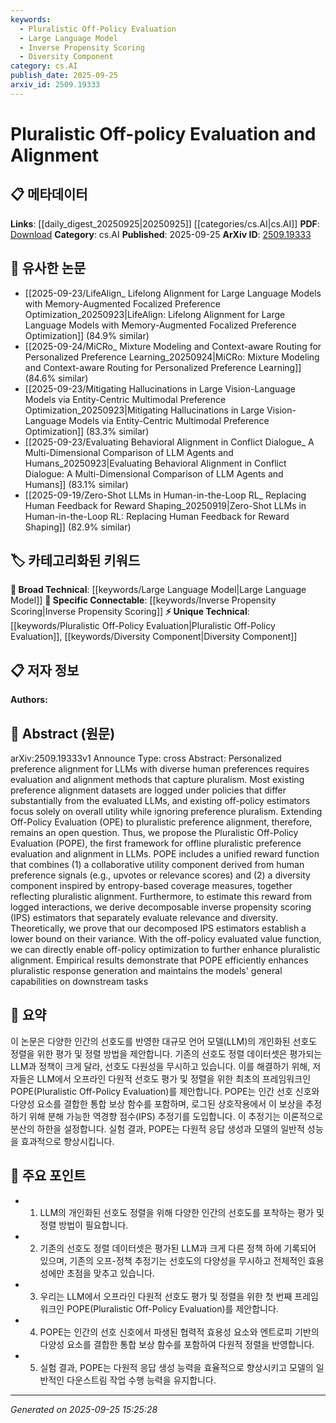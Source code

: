 ```yaml
---
keywords:
  - Pluralistic Off-Policy Evaluation
  - Large Language Model
  - Inverse Propensity Scoring
  - Diversity Component
category: cs.AI
publish_date: 2025-09-25
arxiv_id: 2509.19333
---
```


<!-- KEYWORD_LINKING_METADATA:
{
  "processed_timestamp": "2025-09-25T15:25:28.708465",
  "vocabulary_version": "1.0",
  "selected_keywords": [
    "Pluralistic Off-Policy Evaluation",
    "Large Language Model",
    "Inverse Propensity Scoring",
    "Diversity Component"
  ],
  "rejected_keywords": [],
  "similarity_scores": {
    "Pluralistic Off-Policy Evaluation": 0.78,
    "Large Language Model": 0.85,
    "Inverse Propensity Scoring": 0.72,
    "Diversity Component": 0.77
  },
  "extraction_method": "AI_prompt_based",
  "budget_applied": true,
  "candidates_json": {
    "candidates": [
      {
        "surface": "Pluralistic Off-Policy Evaluation",
        "canonical": "Pluralistic Off-Policy Evaluation",
        "aliases": [
          "POPE"
        ],
        "category": "unique_technical",
        "rationale": "Introduces a novel framework for evaluating pluralistic preferences in LLMs, enhancing connectivity with preference alignment research.",
        "novelty_score": 0.85,
        "connectivity_score": 0.65,
        "specificity_score": 0.88,
        "link_intent_score": 0.78
      },
      {
        "surface": "Large Language Model",
        "canonical": "Large Language Model",
        "aliases": [
          "LLM"
        ],
        "category": "broad_technical",
        "rationale": "Central to the paper's focus on preference alignment and evaluation, connecting to a wide range of NLP research.",
        "novelty_score": 0.3,
        "connectivity_score": 0.9,
        "specificity_score": 0.7,
        "link_intent_score": 0.85
      },
      {
        "surface": "Inverse Propensity Scoring",
        "canonical": "Inverse Propensity Scoring",
        "aliases": [
          "IPS"
        ],
        "category": "specific_connectable",
        "rationale": "Key statistical method used in the framework, linking to broader discussions on evaluation metrics.",
        "novelty_score": 0.55,
        "connectivity_score": 0.75,
        "specificity_score": 0.8,
        "link_intent_score": 0.72
      },
      {
        "surface": "Diversity Component",
        "canonical": "Diversity Component",
        "aliases": [
          "Entropy-based Coverage"
        ],
        "category": "unique_technical",
        "rationale": "Highlights the novel aspect of incorporating diversity in preference evaluation, connecting to entropy measures.",
        "novelty_score": 0.7,
        "connectivity_score": 0.6,
        "specificity_score": 0.85,
        "link_intent_score": 0.77
      }
    ],
    "ban_list_suggestions": [
      "method",
      "evaluation",
      "alignment"
    ]
  },
  "decisions": [
    {
      "candidate_surface": "Pluralistic Off-Policy Evaluation",
      "resolved_canonical": "Pluralistic Off-Policy Evaluation",
      "decision": "linked",
      "scores": {
        "novelty": 0.85,
        "connectivity": 0.65,
        "specificity": 0.88,
        "link_intent": 0.78
      }
    },
    {
      "candidate_surface": "Large Language Model",
      "resolved_canonical": "Large Language Model",
      "decision": "linked",
      "scores": {
        "novelty": 0.3,
        "connectivity": 0.9,
        "specificity": 0.7,
        "link_intent": 0.85
      }
    },
    {
      "candidate_surface": "Inverse Propensity Scoring",
      "resolved_canonical": "Inverse Propensity Scoring",
      "decision": "linked",
      "scores": {
        "novelty": 0.55,
        "connectivity": 0.75,
        "specificity": 0.8,
        "link_intent": 0.72
      }
    },
    {
      "candidate_surface": "Diversity Component",
      "resolved_canonical": "Diversity Component",
      "decision": "linked",
      "scores": {
        "novelty": 0.7,
        "connectivity": 0.6,
        "specificity": 0.85,
        "link_intent": 0.77
      }
    }
  ]
}
-->

# Pluralistic Off-policy Evaluation and Alignment

## 📋 메타데이터

**Links**: [[daily_digest_20250925|20250925]] [[categories/cs.AI|cs.AI]]
**PDF**: [Download](https://arxiv.org/pdf/2509.19333.pdf)
**Category**: cs.AI
**Published**: 2025-09-25
**ArXiv ID**: [2509.19333](https://arxiv.org/abs/2509.19333)

## 🔗 유사한 논문
- [[2025-09-23/LifeAlign_ Lifelong Alignment for Large Language Models with Memory-Augmented Focalized Preference Optimization_20250923|LifeAlign: Lifelong Alignment for Large Language Models with Memory-Augmented Focalized Preference Optimization]] (84.9% similar)
- [[2025-09-24/MiCRo_ Mixture Modeling and Context-aware Routing for Personalized Preference Learning_20250924|MiCRo: Mixture Modeling and Context-aware Routing for Personalized Preference Learning]] (84.6% similar)
- [[2025-09-23/Mitigating Hallucinations in Large Vision-Language Models via Entity-Centric Multimodal Preference Optimization_20250923|Mitigating Hallucinations in Large Vision-Language Models via Entity-Centric Multimodal Preference Optimization]] (83.3% similar)
- [[2025-09-23/Evaluating Behavioral Alignment in Conflict Dialogue_ A Multi-Dimensional Comparison of LLM Agents and Humans_20250923|Evaluating Behavioral Alignment in Conflict Dialogue: A Multi-Dimensional Comparison of LLM Agents and Humans]] (83.1% similar)
- [[2025-09-19/Zero-Shot LLMs in Human-in-the-Loop RL_ Replacing Human Feedback for Reward Shaping_20250919|Zero-Shot LLMs in Human-in-the-Loop RL: Replacing Human Feedback for Reward Shaping]] (82.9% similar)

## 🏷️ 카테고리화된 키워드
**🧠 Broad Technical**: [[keywords/Large Language Model|Large Language Model]]
**🔗 Specific Connectable**: [[keywords/Inverse Propensity Scoring|Inverse Propensity Scoring]]
**⚡ Unique Technical**: [[keywords/Pluralistic Off-Policy Evaluation|Pluralistic Off-Policy Evaluation]], [[keywords/Diversity Component|Diversity Component]]

## 📋 저자 정보

**Authors:** 

## 📄 Abstract (원문)

arXiv:2509.19333v1 Announce Type: cross 
Abstract: Personalized preference alignment for LLMs with diverse human preferences requires evaluation and alignment methods that capture pluralism. Most existing preference alignment datasets are logged under policies that differ substantially from the evaluated LLMs, and existing off-policy estimators focus solely on overall utility while ignoring preference pluralism. Extending Off-Policy Evaluation (OPE) to pluralistic preference alignment, therefore, remains an open question. Thus, we propose the Pluralistic Off-Policy Evaluation (POPE), the first framework for offline pluralistic preference evaluation and alignment in LLMs. POPE includes a unified reward function that combines (1) a collaborative utility component derived from human preference signals (e.g., upvotes or relevance scores) and (2) a diversity component inspired by entropy-based coverage measures, together reflecting pluralistic alignment. Furthermore, to estimate this reward from logged interactions, we derive decomposable inverse propensity scoring (IPS) estimators that separately evaluate relevance and diversity. Theoretically, we prove that our decomposed IPS estimators establish a lower bound on their variance. With the off-policy evaluated value function, we can directly enable off-policy optimization to further enhance pluralistic alignment. Empirical results demonstrate that POPE efficiently enhances pluralistic response generation and maintains the models' general capabilities on downstream tasks

## 📝 요약

이 논문은 다양한 인간의 선호도를 반영한 대규모 언어 모델(LLM)의 개인화된 선호도 정렬을 위한 평가 및 정렬 방법을 제안합니다. 기존의 선호도 정렬 데이터셋은 평가되는 LLM과 정책이 크게 달라, 선호도 다원성을 무시하고 있습니다. 이를 해결하기 위해, 저자들은 LLM에서 오프라인 다원적 선호도 평가 및 정렬을 위한 최초의 프레임워크인 POPE(Pluralistic Off-Policy Evaluation)를 제안합니다. POPE는 인간 선호 신호와 다양성 요소를 결합한 통합 보상 함수를 포함하며, 로그된 상호작용에서 이 보상을 추정하기 위해 분해 가능한 역경향 점수(IPS) 추정기를 도입합니다. 이 추정기는 이론적으로 분산의 하한을 설정합니다. 실험 결과, POPE는 다원적 응답 생성과 모델의 일반적 성능을 효과적으로 향상시킵니다.

## 🎯 주요 포인트

- 1. LLM의 개인화된 선호도 정렬을 위해 다양한 인간의 선호도를 포착하는 평가 및 정렬 방법이 필요합니다.
- 2. 기존의 선호도 정렬 데이터셋은 평가된 LLM과 크게 다른 정책 하에 기록되어 있으며, 기존의 오프-정책 추정기는 선호도의 다양성을 무시하고 전체적인 효용성에만 초점을 맞추고 있습니다.
- 3. 우리는 LLM에서 오프라인 다원적 선호도 평가 및 정렬을 위한 첫 번째 프레임워크인 POPE(Pluralistic Off-Policy Evaluation)를 제안합니다.
- 4. POPE는 인간의 선호 신호에서 파생된 협력적 효용성 요소와 엔트로피 기반의 다양성 요소를 결합한 통합 보상 함수를 포함하여 다원적 정렬을 반영합니다.
- 5. 실험 결과, POPE는 다원적 응답 생성 능력을 효율적으로 향상시키고 모델의 일반적인 다운스트림 작업 수행 능력을 유지합니다.


---

*Generated on 2025-09-25 15:25:28*